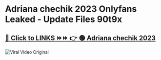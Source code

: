 
 # Adriana chechik 2023 Onlyfans Leaked - Update Files 90t9x

## <h2><a href="https://clipsfans.com/Adriana_chechik_2023&ref=git">🔗 Click to LINKS ⏩⏩ 👉 🟢 Adriana chechik 2023 </a></h2>

<a href="https://clipsfans.com/Adriana_chechik_2023&ref=git" rel="nofollow" data-target="animated-image.originalLink"><img src="https://i.ibb.co.com/xMMVF88/686577567.gif" alt="Viral Video Original" style="max-width: 100%; display: inline-block;" data-target="animated-image.originalImage"></a>

